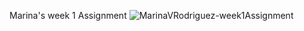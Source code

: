 Marina's week 1 Assignment
![MarinaVRodriguez-week1Assignment](https://github.com/MarinaVRodriguez/week1Assignment/assignment/Assisgnment4.png)